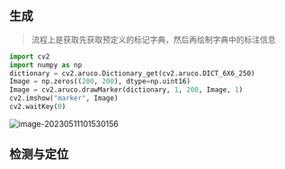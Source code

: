 ## 生成

>流程上是获取先获取预定义的标记字典，然后再绘制字典中的标注信息

```python
import cv2
import numpy as np
dictionary = cv2.aruco.Dictionary_get(cv2.aruco.DICT_6X6_250)
Image = np.zeros((200, 200), dtype=np.uint16)
Image = cv2.aruco.drawMarker(dictionary, 1, 200, Image, 1)
cv2.imshow("marker", Image)
cv2.waitKey(0)
```

![image-20230511101530156](https://yoga-typora-photo.oss-cn-beijing.aliyuncs.com/typora_img/image-20230511101530156.png)



## 检测与定位
